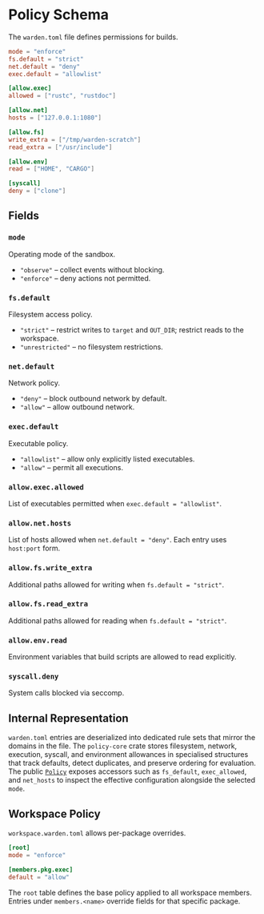# Policy Schema

The `warden.toml` file defines permissions for builds.

```toml
mode = "enforce"
fs.default = "strict"
net.default = "deny"
exec.default = "allowlist"

[allow.exec]
allowed = ["rustc", "rustdoc"]

[allow.net]
hosts = ["127.0.0.1:1080"]

[allow.fs]
write_extra = ["/tmp/warden-scratch"]
read_extra = ["/usr/include"]

[allow.env]
read = ["HOME", "CARGO"]

[syscall]
deny = ["clone"]
```

## Fields

### `mode`
Operating mode of the sandbox.

- `"observe"` – collect events without blocking.
- `"enforce"` – deny actions not permitted.

### `fs.default`
Filesystem access policy.

- `"strict"` – restrict writes to `target` and `OUT_DIR`; restrict reads to the workspace.
- `"unrestricted"` – no filesystem restrictions.

### `net.default`
Network policy.

- `"deny"` – block outbound network by default.
- `"allow"` – allow outbound network.

### `exec.default`
Executable policy.

- `"allowlist"` – allow only explicitly listed executables.
- `"allow"` – permit all executions.

### `allow.exec.allowed`
List of executables permitted when `exec.default = "allowlist"`.

### `allow.net.hosts`
List of hosts allowed when `net.default = "deny"`. Each entry uses `host:port` form.

### `allow.fs.write_extra`
Additional paths allowed for writing when `fs.default = "strict"`.

### `allow.fs.read_extra`
Additional paths allowed for reading when `fs.default = "strict"`.

### `allow.env.read`
Environment variables that build scripts are allowed to read explicitly.

### `syscall.deny`
System calls blocked via seccomp.

## Internal Representation

`warden.toml` entries are deserialized into dedicated rule sets that mirror the
domains in the file. The `policy-core` crate stores filesystem, network,
execution, syscall, and environment allowances in specialised structures that
track defaults, detect duplicates, and preserve ordering for evaluation. The
public [`Policy`](./crates/policy-core/src/policy.rs) exposes accessors such as
`fs_default`, `exec_allowed`, and `net_hosts` to inspect the effective
configuration alongside the selected `mode`.

## Workspace Policy
`workspace.warden.toml` allows per-package overrides.

```toml
[root]
mode = "enforce"

[members.pkg.exec]
default = "allow"
```

The `root` table defines the base policy applied to all workspace members.
Entries under `members.<name>` override fields for that specific package.
